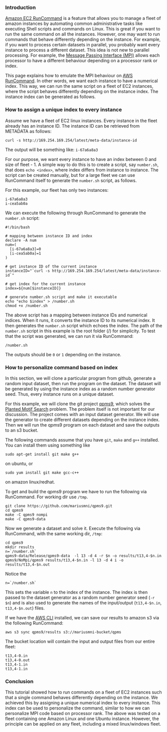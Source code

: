### Introduction

[Amazon EC2 RunCommand](https://aws.amazon.com/ec2/run-command/) is a feature that allows you to manage a fleet of amazon instances by automating common administrative tasks like executing Shell scripts and commands on Linux. This is great if you want to run the same command on all the instances. However, one may want to run commands that behave differently depending on the instance. For example, if you want to process certain datasets in parallel, you probably want every instance to process a different dataset. This idea is not new to parallel processing. For example, the [Message Passing Interface (MPI)](https://en.wikipedia.org/wiki/Message_Passing_Interface) allows each processor to have a different behaviour depending on a processor rank or index. 

This page explains how to emulate the MPI behaviour on [AWS RunCommand](https://aws.amazon.com/ec2/run-command/). In other words, we want each instance to have a numerical index. This way, we can run the same script on a fleet of EC2 instances, where the script behaves differently depending on the instance index. The instance index can be generated as follows.

### How to assign a unique index to every instance

Assume we have a fleet of EC2 linux instances. Every instance in the fleet already has an instance ID. The instance ID can be retrieved from METADATA as follows:

`
curl -s http://169.254.169.254/latest/meta-data/instance-id
`

The output will be something like: `i-67a6a8a3`

For our purpose, we want every instance to have an index between 0 and size of fleet - 1. A simple way to do this is to create a script, say `number.sh`, that does `echo <index>`, where index differs from instance to instance. The script can be created manually, but for a large fleet we can use RunCommand itself to generate the `number.sh` script, as follows. 

For this example, our fleet has only two instances:

```
i-67a6a8a3
i-cea5ab0a
```

We can execute the following through RunCommand to generate the `number.sh` script:

```
#!/bin/bash

# mapping between instance ID and index
declare -A num
num=(
  [i-67a6a8a3]=0
  [i-cea5ab0a]=1
)

# get instance ID of the current instance
instanceID="`curl -s http://169.254.169.254/latest/meta-data/instance-id`"

# get index for the current instance
index=${num[$instanceID]}

# generate number.sh script and make it executable
echo "echo $index" > /number.sh
chmod +x /number.sh
```

The above script has a mapping between instance IDs and numerical indices. When it runs, it converts the instance ID to its numerical index. It then generates the `number.sh` script which echoes the index. The path of the `number.sh` script in this example is the root folder (/) for simplicity. To test that the script was generated, we can run it via RunCommand:

`
/number.sh
`

The outputs should be `0` or `1` depending on the instance.

### How to personalize command based on index

In this section, we will clone a particular program from github, generate a random input dataset, then run the program on the dataset. The dataset will be generated by using the instance index as a random number generator seed. Thus, every instance runs on a unique dataset.

For this example, we will clone the git project [qpms9](https://github.com/mariusmni/qpms9), which solves the [Planted Motif Search](https://en.wikipedia.org/wiki/Planted_motif_search) problem. The problem itself is not important for our discussion. The project comes with an input dataset generator. We will use the generator to create different datasets depending on the instance index. Then we will run the qpms9 program on each dataset and save the outputs to an s3 bucket.

The following commands assume that you have `git`, `make` and `g++` installed. You can install them using something like 
``` 
sudo apt-get install git make g++
```
on ubuntu, or

```
sudo yum install git make gcc-c++
```

on amazon linux/redhat.


To get and build the qpms9 program we have to run the following via RunCommand. For working dir use `/tmp`.

```
git clone https://github.com/mariusmni/qpms9.git
cd qpms9
make -C qpms9 nompi
make -C qpms9-data
```

Now we generate a dataset and solve it. Execute the following via RunCommand, with the same working dir, `/tmp`:

```
cd qpms9
mkdir results
n=`/number.sh`
qpms9-data/Release/qpms9-data  -l 13 -d 4 -r $n -o results/t13,4-$n.in
qpms9/NoMpi/qpms9 results/t13,4-$n.in -l 13 -d 4 i -o results/t13,4-$n.out
```

Notice the

```
n=`/number.sh`
```

This sets the variable `n` to the index of the instance. The index is then passed to the dataset generator as a random number generator seed (`-r $n`) and is also used to generate the names of the input/output (`t13,4-$n.in`, `t13,4-$n.out`) files.


If we have the [AWS CLI](http://docs.aws.amazon.com/cli/latest/userguide/installing.html) installed, we can save our results to amazon s3 via the following RunCommand:

```
aws s3 sync qpms9/results s3://mariusmni-bucket/qpms
```

The bucket location will contain the input and output files from our entire fleet:

```
t13,4-0.in
t13,4-0.out
t13,4-1.in
t13,4-1.in
```


### Conclusion

This tutorial showed how to run commands on a fleet of EC2 instances such that a single command behaves differently depending on the instance. We achieved this by assigning a unique numerical index to every instance. This index can be used to personalize the command, similar to how we can personalize MPI code based on processor rank. The above was tested on a fleet containing one Amazon Linux and one Ubuntu instance. However, the principle can be applied on any fleet, including a mixed linux/windows fleet.
